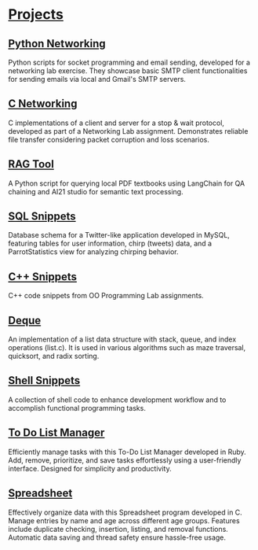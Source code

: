 # [Projects](https://imtimtong.github.io/Projects/)

## [Python Networking](https://imtimtong.github.io/Projects/PythonNetworking)
Python scripts for socket programming and email sending, developed for a networking lab exercise. They showcase basic SMTP client functionalities for sending emails via local and Gmail's SMTP servers.

## [C Networking](https://imtimtong.github.io/Projects/CProgramNetworking)
C implementations of a client and server for a stop & wait protocol, developed as part of a Networking Lab assignment. Demonstrates reliable file transfer considering packet corruption and loss scenarios.

## [RAG Tool](https://imtimtong.github.io/Projects/RAG-Tool)
A Python script for querying local PDF textbooks using LangChain for QA chaining and AI21 studio for semantic text processing.

## [SQL Snippets](https://imtimtong.github.io/Projects/SQL-Snippets)
Database schema for a Twitter-like application developed in MySQL, featuring tables for user information, chirp (tweets) data, and a ParrotStatistics view for analyzing chirping behavior.

## [C++ Snippets](https://imtimtong.github.io/Projects/CPlusPlus-Code-Snippets)
C++ code snippets from OO Programming Lab assignments.

## [Deque](https://imtimtong.github.io/Projects/Deque)
An implementation of a list data structure with stack, queue, and index operations (list.c). It is used in various algorithms such as maze traversal, quicksort, and radix sorting.

## [Shell Snippets](https://imtimtong.github.io/Projects/Shell-Snippets)
A collection of shell code to enhance development workflow and to accomplish functional programming tasks.

## [To Do List Manager](https://imtimtong.github.io/Projects/To-Do-List-Manager)
Efficiently manage tasks with this To-Do List Manager developed in Ruby. Add, remove, prioritize, and save tasks effortlessly using a user-friendly interface. Designed for simplicity and productivity.

## [Spreadsheet](https://imtimtong.github.io/Projects/Spreadsheet)
Effectively organize data with this Spreadsheet program developed in C. Manage entries by name and age across different age groups. Features include duplicate checking, insertion, listing, and removal functions. Automatic data saving and thread safety ensure hassle-free usage.
